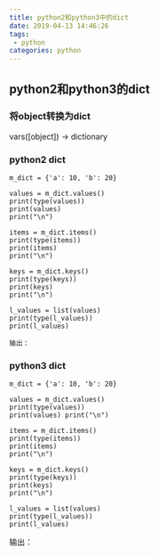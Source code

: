 ```yaml
---
title: python2和python3中的dict
date: 2019-04-13 14:46:26
tags:
 - python
categories: python
---
```


## python2和python3的dict

### 将object转换为dict
vars([object]) -> dictionary
	
### python2 dict
``` python2
m_dict = {'a': 10, 'b': 20}

values = m_dict.values()
print(type(values))
print(values)
print("\n")

items = m_dict.items()
print(type(items))
print(items)
print("\n")

keys = m_dict.keys()
print(type(keys))
print(keys)
print("\n")

l_values = list(values)
print(type(l_values))
print(l_values)

输出：
```

### python3 dict
``` python3
m_dict = {'a': 10, 'b': 20}

values = m_dict.values()
print(type(values))
print(values) print("\n")

items = m_dict.items()
print(type(items))
print(items)
print("\n")

keys = m_dict.keys()
print(type(keys))
print(keys)
print("\n")

l_values = list(values)
print(type(l_values))
print(l_values)

```
输出：

